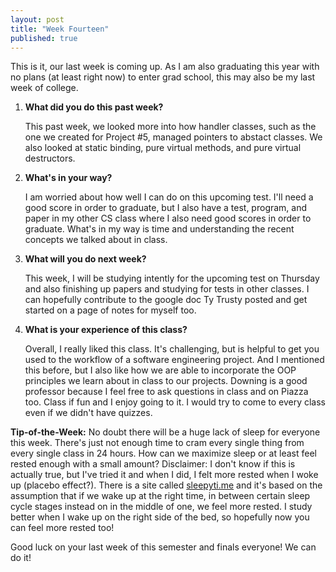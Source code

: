 ```yaml
---
layout: post
title: "Week Fourteen"
published: true
---
```

This is it, our last week is coming up. As I am also graduating this year with no plans (at least right now) to enter grad school, this may also be my last week of college. 

1. **What did you do this past week?**

	This past week, we looked more into how handler classes, such as the one we created for Project #5, managed pointers to abstact classes. We also looked at static binding, pure virtual methods, and pure virtual destructors.
  
2. **What's in your way?**
	
	I am worried about how well I can do on this upcoming test. I'll need a good score in order to graduate, but I also have a test, program, and paper in my other CS class where I also need good scores in order to graduate. What's in my way is time and understanding the recent concepts we talked about in class.  
  
3. **What will you do next week?**
	
	This week, I will be studying intently for the upcoming test on Thursday and also finishing up papers and studying for tests in other classes. I can hopefully contribute to the google doc Ty Trusty posted and get started on a page of notes for myself too.
  
4. **What is your experience of this class?**
	
	Overall, I really liked this class. It's challenging, but is helpful to get you used to the workflow of a software engineering project. And I mentioned this before, but I also like how we are able to incorporate the OOP principles we learn about in class to our projects. Downing is a good professor because I feel free to ask questions in class and on Piazza too. Class if fun and I enjoy going to it. I would try to come to every class even if we didn't have quizzes. 
	
**Tip-of-the-Week:**
No doubt there will be a huge lack of sleep for everyone this week. There's just not enough time to cram every single thing from every single class in 24 hours. How can we maximize sleep or at least feel rested enough with a small amount? Disclaimer: I don't know if this is actually true, but I've tried it and when I did, I felt more rested when I woke up (placebo effect?). There is a site called [sleepyti.me](http://sleepyti.me/) and it's based on the assumption that if we wake up at the right time, in between certain sleep cycle stages instead on in the middle of one, we feel more rested. I study better when I wake up on the right side of the bed, so hopefully now you can feel more rested too!

Good luck on your last week of this semester and finals everyone! We can do it!
